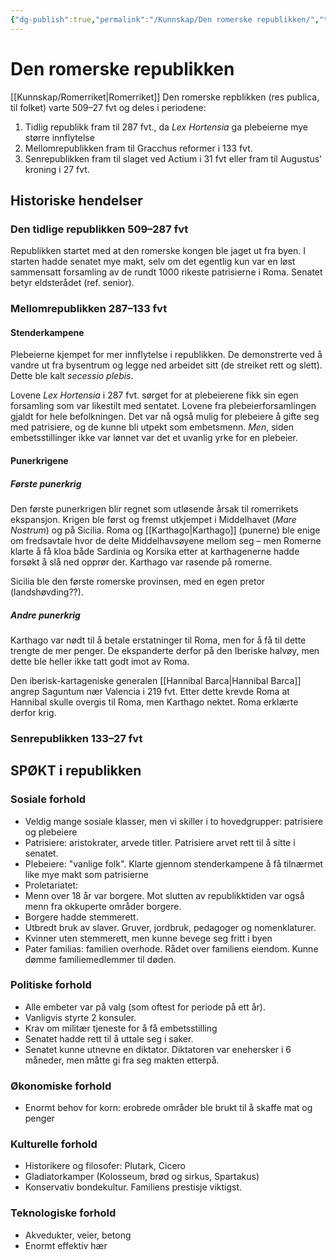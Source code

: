 ```yaml
---
{"dg-publish":true,"permalink":"/Kunnskap/Den romerske republikken/","title":"Den romerske republikken","tags":["historie"]}
---
```


# Den romerske republikken

[[Kunnskap/Romerriket\|Romerriket]]
Den romerske repblikken (res publica, til folket) varte 509–27 fvt og deles i periodene:
1. Tidlig republikk fram til 287 fvt., da *Lex Hortensia* ga plebeierne mye større innflytelse
2. Mellomrepublikken fram til Gracchus reformer i 133 fvt.
3. Senrepublikken fram til slaget ved Actium i 31 fvt eller fram til Augustus' kroning i 27 fvt.

## Historiske hendelser
### Den tidlige republikken 509–287 fvt
Republikken startet med at den romerske kongen ble jaget ut fra byen. I starten hadde senatet mye makt, selv om det egentlig kun var en løst sammensatt forsamling av de rundt 1000 rikeste patrisierne i Roma. Senatet betyr eldsterådet (ref. senior).

### Mellomrepublikken 287–133 fvt
#### Stenderkampene
Plebeierne kjempet for mer innflytelse i republikken. De demonstrerte ved å vandre ut fra bysentrum og legge ned arbeidet sitt (de streiket rett og slett). Dette ble kalt *secessio plebis*. 

Lovene *Lex Hortensia* i 287 fvt. sørget for at plebeierene fikk sin egen forsamling som var likestilt med sentatet. Lovene fra plebeierforsamlingen gjaldt for hele befolkningen. Det var nå også mulig for plebeiere å gifte seg med patrisiere, og de kunne bli utpekt som embetsmenn. *Men*, siden embetsstillinger ikke var lønnet var det et uvanlig yrke for en plebeier.

#### Punerkrigene
##### Første punerkrig
Den første punerkrigen blir regnet som utløsende årsak til romerrikets ekspansjon. Krigen ble først og fremst utkjempet i Middelhavet (*Mare Nostrum*) og på Sicilia. Roma og [[Karthago\|Karthago]] (punerne) ble enige om fredsavtale hvor de delte Middelhavsøyene mellom seg – men Romerne klarte å få kloa både Sardinia og Korsika etter at karthagenerne hadde forsøkt å slå ned opprør der. Karthago var rasende på romerne.

Sicilia ble den første romerske provinsen, med en egen pretor (landshøvding??).

##### Andre punerkrig
Karthago var nødt til å betale erstatninger til Roma, men for å få til dette trengte de mer penger. De ekspanderte derfor på den Iberiske halvøy, men dette ble heller ikke tatt godt imot av Roma. 

Den iberisk-kartageniske generalen [[Hannibal Barca\|Hannibal Barca]] angrep Saguntum nær Valencia i 219 fvt. Etter dette krevde Roma at Hannibal skulle overgis til Roma, men Karthago nektet. Roma erklærte derfor krig.

### Senrepublikken 133–27 fvt

## SPØKT i republikken
### Sosiale forhold
- Veldig mange sosiale klasser, men vi skiller i to hovedgrupper: patrisiere og plebeiere
- Patrisiere: aristokrater, arvede titler. Patrisiere arvet rett til å sitte i senatet.
- Plebeiere: "vanlige folk". Klarte gjennom stenderkampene å få tilnærmet like mye makt som patrisierne
- Proletariatet:
- Menn over 18 år var borgere. Mot slutten av republikktiden var også menn fra okkuperte områder borgere.
- Borgere hadde stemmerett.
- Utbredt bruk av slaver. Gruver, jordbruk, pedagoger og nomenklaturer.
- Kvinner uten stemmerett, men kunne bevege seg fritt i byen
- Pater familias: familien overhode. Rådet over familiens eiendom. Kunne dømme familiemedlemmer til døden.

### Politiske forhold
- Alle embeter var på valg (som oftest for periode på ett år).
- Vanligvis styrte 2 konsuler.
- Krav om militær tjeneste for å få embetsstilling
- Senatet hadde rett til å uttale seg i saker.
- Senatet kunne utnevne en diktator. Diktatoren var enehersker i 6 måneder, men måtte gi fra seg makten etterpå.

### Økonomiske forhold
- Enormt behov for korn: erobrede områder ble brukt til å skaffe mat og penger

### Kulturelle forhold
- Historikere og filosofer: Plutark, Cicero
- Gladiatorkamper (Kolosseum, brød og sirkus, Spartakus)
- Konservativ bondekultur. Familiens prestisje viktigst.

### Teknologiske forhold
- Akvedukter, veier, betong
- Enormt effektiv hær
